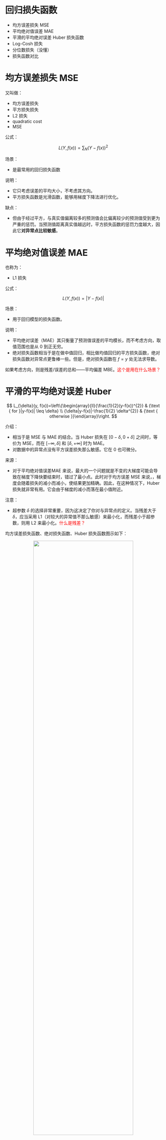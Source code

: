 # 回归损失函数

- 均方误差损失 MSE
- 平均绝对值误差 MAE
- 平滑的平均绝对误差 Huber 损失函数
- Log-Cosh 损失
- 分位数损失（没懂）
- 损失函数对比


# 均方误差损失 MSE

又叫做：

- 均方误差损失
- 平方损失损失
- L2 损失
- quadratic cost
- MSE

公式：



$$
L(Y, f(x)) = \sum_N{(Y-f(x))}^2
$$

场景：

- 是最常用的回归损失函数


说明：

- 它只考虑误差的平均大小，不考虑其方向。
- 平方损失函数是光滑函数，能够用梯度下降法进行优化。


缺点：

- 但由于经过平方，与真实值偏离较多的预测值会比偏离较少的预测值受到更为严重的惩罚。当预测值距离真实值越远时，平方损失函数的惩罚力度越大，因此它**对异常点比较敏感**。

# 平均绝对值误差 MAE

也称为：

- L1 损失

公式：

$$
L(Y, f(x)) = |Y-f(x)|​
$$

场景：

- 用于回归模型的损失函数。

说明：

- 平均绝对误差（MAE）其只衡量了预测值误差的平均模长，而不考虑方向，取值范围也是从 0 到正无穷。
- 绝对损失函数相当于是在做中值回归，相比做均值回归的平方损失函数，绝对损失函数对异常点更鲁棒一些。但是，绝对损失函数在 $f=y$ 处无法求导数。


如果考虑方向，则是残差/误差的总和——平均偏差 MBE。<span style="color:red;">这个是用在什么场景？</span>



# 平滑的平均绝对误差 Huber



$$
L_{\delta}(y, f(x))=\left\{\begin{array}{ll}{\frac{1}{2}(y-f(x))^{2}} & {\text { for }|y-f(x)| \leq \delta} \\ {\delta|y-f(x)|-\frac{1}{2} \delta^{2}} & {\text { otherwise }}\end{array}\right.
$$


介绍：

- 相当于是 MSE 与 MAE 的结合。当 Huber 损失在 $[0-\delta, 0+\delta]$ 之间时，等价为 MSE，而在 $[-\infty, \delta]$ 和 $[\delta,+\infty]$ 时为 MAE。
- 对数据中的异常点没有平方误差损失那么敏感。它在 0 也可微分。

来源：

- 对于平均绝对值误差MAE 来说，最大的一个问题就是不变的大梯度可能会导致在梯度下降快要结束时，错过了最小点。此时对于均方误差 MSE 来说，，梯度会随着损失的减小而减小，使结果更加精确。因此，在这种情况下，Huber损失就非常有用。它会由于梯度的减小而落在最小值附近。


注意：

- 超参数 $\delta$ 的选择非常重要，因为这决定了你对与异常点的定义。当残差大于 $\delta$，应当采用 L1（对较大的异常值不那么敏感）来最小化，而残差小于超参数，则用 L2 来最小化。<span style="color:red;">什么是残差？</span>


均方误差损失函数、绝对损失函数、Huber 损失函数图示如下：

<p align="center">
    <img width="80%" height="70%" src="http://images.iterate.site/blog/image/20190407/zNMm3RmSRr1y.png?imageslim">
</p>


优点：

- Huber损失结合了 MSE 和 MAE 的优点。
  - 比起 MSE，它对异常点更加鲁棒。
  - 比起平均绝对值误差，在梯度下降快要结束时，更容易落到最小点处

缺点：

- 可能需要不断调整超参数 delta。<span style="color:red;">怎么调整？</span>

# Log-Cosh损失

来源：

- 比 L2 更平滑的的损失函数。
- 比 Huber 更好。

计算：

- 预测误差的双曲余弦的对数。

$$
L\left(y, y^{p}\right)=\sum_{i=1}^{n} \log \left(\cosh \left(y_{i}^{p}-y_{i}\right)\right)
$$

<span style="color:red;">p 哪里来的？</span>

应用：

- 回归问题


<p align="center">
    <img width="80%" height="70%" src="http://images.iterate.site/blog/image/20190902/unS5PiUEo4Km.png?imageslim">
</p>



优点：

- 对于较小的 $x$，$log(cosh(x))$ 近似等于 $(x^2)/2$，对于较大的 $x$，近似等于 $abs(x)-log(2)$。这意味着 $log(cosh(x))$ 基本类似于均方误差，但不易受到异常点的影响。
- 它具有 Huber 损失所有的优点，但不同于 Huber 损失的是，Log-cosh二阶处处可微。
  - **为什么需要二阶处处可微？**
  - 许多机器学习模型如 XGBoost，就是采用牛顿法来寻找最优点。而牛顿法就需要求解二阶导数（Hessian）。因此对于诸如 XGBoost 这类机器学习框架，损失函数的二阶可微是很有必要的。


缺点：

- 误差很大的话，一阶梯度和 Hessian 会变成定值，这就导致 XGBoost 出现缺少分裂点的情况。**？**



# 分位数损失

<span style="color:red;">没懂？到底是什么？</span>

**？**

场景：

- 想了解区间预测的损失。因为，知道预测的范围而非仅是估计点，对许多商业问题的决策很有帮助。


使用最小二乘回归进行区间预测，基于的假设是残差 $(y-y_hat)$是独立变量，且方差保持不变。

一旦违背了这条假设，那么线性回归模型就不成立。<span style="color:red;">是的。</span>

但是我们也不能因此就认为使用非线性函数或基于树的模型更好，而放弃将线性回归模型作为基线方法。

这时，分位数损失和分位数回归就派上用场了，因为即便对于具有变化方差或非正态分布的残差，基于分位数损失的回归也能给出合理的预测区间。

下面让我们看一个实际的例子，以便更好地理解基于分位数损失的回归是如何对异方差数据起作用的。

## 分位数回归与最小二乘回归

<p align="center">
    <img width="80%" height="70%" src="http://images.iterate.site/blog/image/20190902/j4SnaE7CSRyh.png?imageslim">
</p>

- 左：$X_1$和 $Y$ 为线性关系。具有恒定的残差方差。
- 右：$X_2$和 $Y$ 为线性关系，但 $Y$ 的方差随着 $X_2$ 增加。（异方差）


<p align="center">
    <img width="70%" height="70%" src="http://images.iterate.site/blog/image/20190902/82lCIDfQoubr.png?imageslim">
</p>


橙线表示两种情况下 OLS 的估值(普通最小二乘法（OLS, ordinary least squares)

<p align="center">
    <img width="70%" height="70%" src="http://images.iterate.site/blog/image/20190902/5rfTapV0mJWi.png?imageslim">
</p>


分位数回归。虚线表示基于 0.05 和 0.95 分位数损失函数的回归

## 理解分位数损失函数

如何选取合适的分位值取决于我们对正误差和反误差的重视程度。损失函数通过分位值（$\gamma$）对高估和低估给予不同的惩罚。例如，当分位数损失函数 $\gamma =0.25$ 时，对高估的惩罚更大，使得预测值略低于中值。

$$
L_{\gamma}\left(y, y^{p}\right)=\sum_{i : y_{i}<y_{i}^{p}}(1-\gamma)\left|y_{i}-y_{i}^{p}\right|+\sum_{i : y_{i} \geq y_{i}^{p}} \gamma\left|y_{i}-y_{i}^{p}\right|
$$

$\gamma$ 是所需的分位数，其值介于 0 和 1 之间。

<p align="center">
    <img width="70%" height="70%" src="http://images.iterate.site/blog/image/20190902/l5b55IkcuykL.png?imageslim">
</p>


## 这个损失函数也可以在神经网络或基于树的模型中计算预测区间

这个损失函数也可以在神经网络或基于树的模型中计算预测区间。以下是用 Sklearn 实现梯度提升树回归模型的示例。

使用分位数损失（梯度提升回归器）预测区间：


<p align="center">
    <img width="70%" height="70%" src="http://images.iterate.site/blog/image/20190902/7HcbnQaPBOVP.png?imageslim">
</p>



上图表明：在 sklearn 库的梯度提升回归中使用分位数损失可以得到 90％的预测区间。其中上限为 $\gamma=0.95$，下限为 $\gamma=0.05$。

# 四种损失函数对比


首先，我们建立了一个从 $\operatorname{sinc}(x)$ 函数中采样得到的数据集，并引入了两项人为噪声：高斯噪声分量 $\varepsilon \sim N(0, \sigma 2)$ 和脉冲噪声分量 $\xi \sim \operatorname{Bern}(p)$。

加入脉冲噪声是为了说明模型的鲁棒效果。以下是使用不同损失函数拟合 GBM 回归器的结果。

<p align="center">
    <img width="70%" height="70%" src="http://images.iterate.site/blog/image/20190902/CKUUuuiJNNbs.png?imageslim">
</p>


连续损失函数：

- （A）MSE损失函数；
- （B）MAE损失函数；
- （C）Huber损失函数；
- （D）分位数损失函数。将一个平滑的 GBM 拟合成有噪声的 $\operatorname{sinc}(x)$ 数据的示例：
- （E）原始 $\operatorname{sinc}(x)$ 函数；
- （F）具有 MSE 和 MAE 损失的平滑 GBM；
- （G）具有 Huber 损失的平滑 GBM，且 $\delta=\{4,2,1\}$；
- （H）具有分位数损失的平滑的 GBM，且 $\alpha=\{0.5,0.1,0.9\}$。

仿真对比的一些观察结果：

- MAE损失模型的预测结果受脉冲噪声的影响较小，而 MSE 损失函数的预测结果受此影响略有偏移。
- Huber损失模型预测结果对所选超参数不敏感。
- 分位数损失模型在合适的置信水平下能给出很好的估计。

最后，让我们将所有损失函数都放进一张图：


<p align="center">
    <img width="70%" height="70%" src="http://images.iterate.site/blog/image/20190902/eP3boMEGDO4C.png?imageslim">
</p>

